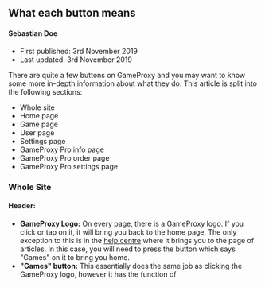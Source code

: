 ## What each button means
#### Sebastian Doe
* First published: 3rd November 2019
* Last updated: 3rd November 2019

There are quite a few buttons on GameProxy and you may want to know some more in-depth information about what they do. This article is split into the following sections:

* Whole site
* Home page
* Game page
* User page
* Settings page
* GameProxy Pro info page
* GameProxy Pro order page
* GameProxy Pro settings page

### Whole Site

#### Header:

* **GameProxy Logo:** On every page, there is a GameProxy logo. If you click or tap on it, it will bring you back to the home page. The only exception to this is in the [help centre](/help) where it brings you to the page of articles. In this case, you will need to press the button which says "Games" on it to bring you home.
* **"Games" button:** This essentially does the same job as clicking the GameProxy logo, however it has the function of 